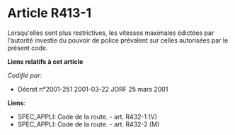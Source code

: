 # Article R413-1

Lorsqu'elles sont plus restrictives, les vitesses maximales édictées par l'autorité investie du pouvoir de police prévalent
sur celles autorisées par le présent code.

**Liens relatifs à cet article**

_Codifié par_:

  - Décret n°2001-251 2001-03-22 JORF 25 mars 2001

**Liens**:

  - SPEC_APPLI: Code de la route. - art. R432-1 (V)
  - SPEC_APPLI: Code de la route. - art. R432-2 (M)
